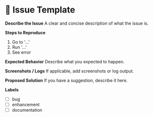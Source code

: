 # 🧩 Issue Template

**Describe the Issue**
A clear and concise description of what the issue is.

**Steps to Reproduce**
1. Go to '...'
2. Run '...'
3. See error

**Expected Behavior**
Describe what you expected to happen.

**Screenshots / Logs**
If applicable, add screenshots or log output.

**Proposed Solution**
If you have a suggestion, describe it here.

**Labels**
- [ ] bug
- [ ] enhancement
- [ ] documentation
